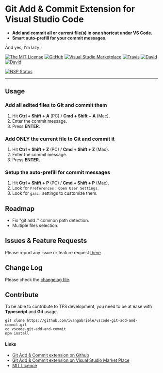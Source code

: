 # Git Add & Commit Extension for Visual Studio Code

- **Add and commit all or current file(s) in one shortcut under VS Code.**
- **Smart auto-prefill for your commit messages.**

And yes, I'm lazy !

[![The MIT License](https://img.shields.io/badge/license-MIT-orange.svg?style=flat-square)](http://opensource.org/licenses/MIT)
[![GitHub](https://img.shields.io/github/release/ivangabriele/vscode-git-add-and-commit.svg?style=flat-square)](https://github.com/ivangabriele/vscode-git-add-and-commit/releases)
[![Visual Studio Marketplace](https://vsmarketplacebadge.apphb.com/installs-short/ivangabriele.vscode-git-add-and-commit.svg?style=flat-square)](https://marketplace.visualstudio.com/items?itemName=ivangabriele.vscode-git-add-and-commit)
[![Travis](https://img.shields.io/travis/ivangabriele/vscode-git-add-and-commit.svg?style=flat-square)](https://travis-ci.org/ivangabriele/vscode-git-add-and-commit)
[![David](https://img.shields.io/david/ivangabriele/vscode-git-add-and-commit.svg?style=flat-square)](https://david-dm.org/ivangabriele/vscode-git-add-and-commit?type=dev)
[![David](https://img.shields.io/david/dev/ivangabriele/vscode-git-add-and-commit.svg?style=flat-square)](https://david-dm.org/ivangabriele/vscode-git-add-and-commit?type=dev)

[![NSP Status](https://nodesecurity.io/orgs/ivan-gabriele/projects/60814129-32bf-4883-8f98-0d0bf320dde7/badge)](https://nodesecurity.io/orgs/ivan-gabriele/projects/60814129-32bf-4883-8f98-0d0bf320dde7)

---

## Usage

### Add all edited files to Git and commit them

1. Hit **Ctrl + Shift + A** (PC) / **Cmd + Shift + A** (Mac).
2. Enter the commit message.
3. Press **ENTER**.

### Add ONLY the current file to Git and commit it

1. Hit **Ctrl + Shift + Z** (PC) / **Cmd + Shift + Z** (Mac).
2. Enter the commit message.
3. Press **ENTER**.

### Setup the auto-prefill for commit messages

1. Hit **Ctrl + Shift + P** (PC) / **Cmd + Shift + P** (Mac).
2. Look for `Preferences: Open User Settings`.
3. Look for `gaac.` settings to customize them.

## Roadmap

* Fix "git add ." common path detection.
* Multiple files selection.

## Issues & Feature Requests

Please report any issue or feature request [there](https://github.com/ivangabriele/vscode-git-add-and-commit/issues).

## Change Log

Please check the [changelog file](https://github.com/ivangabriele/vscode-git-add-and-commit/blob/master/CHANGELOG.md).

## Contribute

To be able to contribute to TFS development, you need to be at ease with **Typescript** and **Git** usage.

    git clone https://github.com/ivangabriele/vscode-git-add-and-commit.git
    cd vscode-git-add-and-commit
    npm install

#### Links

- [Git Add & Commit extension on Github](https://github.com/ivangabriele/vscode-git-add-and-commit)
- [Git Add & Commit extension on Visual Studio Market Place](https://marketplace.visualstudio.com/items/ivangabriele.vscode-git-add-and-commit)
- [MIT Licence](https://github.com/ivangabriele/vscode-git-add-and-commit/blob/master/LICENSE)
